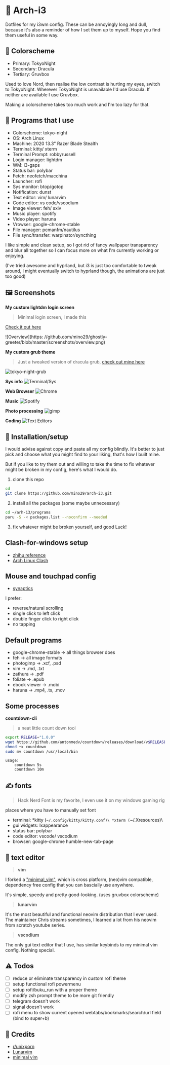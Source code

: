 # 🐧 Arch-i3

Dotfiles for my i3wm config.
These can be annoyingly long and dull, because it's also a reminder of how I
set them up to myself.
Hope you find them useful in some way.

## 🎨 Colorscheme

- Primary: TokyoNight
- Secondary: Dracula
- Tertiary: Gruvbox

Used to love Nord, then realise the low contrast is hurting my eyes, switch to
TokyoNight. Wherever TokyoNight is unavailable I'd use Dracula. If neither are
available I use Gruvbox.

Making a colorscheme takes too much work and I'm too lazy for that.

## 💽 Programs that I use

- Colorscheme: tokyo-night
- OS: Arch Linux
- Machine: 2020 13.3" Razer Blade Stealth
- Terminal: kitty/ xterm
- Terminal Prompt: robbyrussell
- Login manager: lightdm
- WM: i3-gaps
- Status bar: polybar
- Fetch: neofetch/macchina
- Launcher: rofi
- Sys monitor: btop/gotop
- Notification: dunst
- Text editor: vim/ lunarvim
- Code editor: vs code/vscodium
- Image viewer: feh/ sxiv
- Music player: spotify
- Video player: haruna
- Vrowser: google-chrome-stable
- File manager: pcmanfm/nautilus
- File sync/transfer: warpinator/syncthing

I like simple and clean setup, so I got rid of fancy wallpaper transparency
and blur all together so I can focus more on what I'm currently working or
enjoying.

(I've tried awesome and hyprland, but i3 is just too comfortable to tweak
around, I might eventually switch to hyprland though, the animations are just too good)

## 🖼️ Screenshots

**My custom lightdm login screen**
> Minimal login screen, I made this

[Check it out here](https://github.com/mino29/ghostly-greeter)

![Overview](https:
//github.com/mino29/ghostly-greeter/blob/master/screenshots/overview.png)

**My custom grub theme**
> Just a tweaked version of dracula grub, [check out mine here](https://github.com/mino29/tokyo-night-grub)

![tokyo-night-grub](https://github.com/mino29/tokyo-night-grub/blob/master/screenshot.png)

**Sys info**
![Terminal/Sys](./Images/screenshots/terminal.png)

**Web Browser**
![Chrome](./Images/screenshots/browser.png)

**Music**
![Spotify](./Images/screenshots/music.png)

**Photo processing**
![gimp](./Images/screenshots/gimp.png)

**Coding**
![Text Editors](./Images/screenshots/code.png)

## 🔧 Installation/setup

I would advise against copy and paste all my config blindly. It's better to
just pick and choose what you might find to your liking, that's how I built
mine.

But if you like to try them out and willing to take the time to fix whatever might
be broken in my config, here's what I would do.


1. clone this repo

```bash
cd
git clone https://github.com/mino29/arch-i3.git
```

2. install all the packages (some maybe unnecessary)

```bash
cd ~/arh-i3/programs
paru -S -< packages.list --noconfirm --needed
```

3. fix whatever might be broken yourself, and good Luck!

## Clash-for-windows setup

- [zhihu reference](https://zhuanlan.zhihu.com/p/396272999)
- [Arch Linux Clash](https://blog.linioi.com/posts/clash-on-arch/)

## Mouse and touchpad config

- [synaptics](https://wiki.archlinux.org/title/Touchpad_Synaptics)

I prefer:

- reverse/natural scrolling
- single click to left click
- double finger click to right click
- no tapping

## Default programs

- google-chrome-stable -> all things browser does
- feh -> all image formats
- photogimp -> .xcf, .psd
- vim -> .md, .txt
- zathura -> .pdf
- foliate -> .epub
- ebook viewer -> .mobi
- haruna -> .mp4, .ts, .mov


## Some processes

**countdown-cli**
> a neat little count down tool

```bash
export RELEASE="1.0.0"
wget https://github.com/antonmedv/countdown/releases/download/v$RELEASE/countdown_linux_amd64 -O countdown
chmod +x countdown
sudo mv countdown /usr/local/bin
```

```
usage:
    countdown 5s
    countdown 10m
```

## ✍ fonts
> Hack Nerd Font is my favorite, I even use it on my windows gaming rig

places where you have to manually set font

- terminal:
    *kitty (`~/.config/kitty/kitty.conf)\
    *xterm (`~/.Xresources)\
- gui widgets: lxappearance
- status bar: polybar
- code editor: vscode/ vscodium
- browser: google-chrome humble-new-tab-page


## 📔 text editor

> **vim**

I forked a ["minimal_vim"](https://github.com/mino29/minimal_vim), which is cross platform, (neo)vim compatible,
dependency free config that you can bascially use anywhere.

It's simple, speedy and pretty good-looking. (uses gruvbox colorscheme)

> **lunarvim**

It's the most beautiful and functional neovim distribution that I ever used.
The maintainer Chris streams sometimes, I learned a lot from his neovim from
scratch youtube series.

> **vscodium**

The only gui text editor that I use, has similar keybinds to my minimal vim config.
Nothing special.

## ⚠️ Todos

- [ ] reduce or eliminate transparency in custom rofi theme
- [ ] setup functional rofi powermenu
- [ ] setup rofi/buku_run with a proper theme
- [ ] modify zsh prompt theme to be more git friendly
- [ ] telegram doesn't work
- [ ] signal doesn't work
- [ ] rofi menu to show current opened webtabs/bookmarks/search/url field (bind
to super+b)

## 💌 Credits

- [r/unixporn](https://reddit.com/r/unixporn)
- [Lunarvim](https://lunarvim.org)
- [minimal vim](https://github.com/nvim-zh/minimal_vim)
